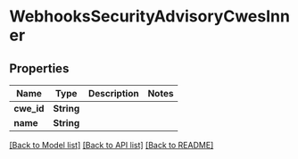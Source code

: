 # WebhooksSecurityAdvisoryCwesInner

## Properties

Name | Type | Description | Notes
------------ | ------------- | ------------- | -------------
**cwe_id** | **String** |  | 
**name** | **String** |  | 

[[Back to Model list]](../README.md#documentation-for-models) [[Back to API list]](../README.md#documentation-for-api-endpoints) [[Back to README]](../README.md)


